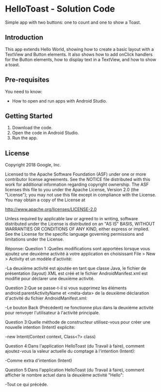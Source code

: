 HelloToast - Solution Code
==========================

Simple app with two buttons: one to count and one to show a Toast.

Introduction
------------

This app extends Hello World, showing how to create a basic layout with a
TextView and Button elements. It also shows how to add onClick handlers
for the Button elements, how to display text in a TextView, and
how to show a toast.

Pre-requisites
--------------

You need to know:
- How to open and run apps with Android Studio.

Getting Started
---------------

1. Download the code.
2. Open the code in Android Studio.
3. Run the app.


License
-------

Copyright 2018 Google, Inc.

Licensed to the Apache Software Foundation (ASF) under one or more contributor
license agreements.  See the NOTICE file distributed with this work for
additional information regarding copyright ownership.  The ASF licenses this
file to you under the Apache License, Version 2.0 (the "License"); you may not
use this file except in compliance with the License.  You may obtain a copy of
the License at

  http://www.apache.org/licenses/LICENSE-2.0

Unless required by applicable law or agreed to in writing, software
distributed under the License is distributed on an "AS IS" BASIS, WITHOUT
WARRANTIES OR CONDITIONS OF ANY KIND, either express or implied.  See the
License for the specific language governing permissions and limitations under
the License.

Réponse:
Question 1 :Quelles modifications sont apportées lorsque vous ajoutez une deuxième activité à votre application en choisissant File > New > Activity
et un modèle d'activité:

-La deuxième activité est ajoutée en tant que classe Java, le fichier de présentation (layout) XML est créé et le fichier AndroidManifest.xml
est modifié pour déclarer une deuxième activité.

Question 2:Que se passe-t-il si vous supprimez les éléments android:parentActivityName et <méta-data> de la deuxième déclaration
d'activité du fichier AndroidManifest.xml:

-Le bouton Back (Précédent) ne fonctionne plus dans la deuxième activité pour renvoyer l'utilisateur à l'activité principale.

Question 3:Quelle méthode de constructeur utilisez-vous pour créer une nouvelle intention (Intent) explicite:

-new Intent(Context context, Class<?> class)

Question 4:Dans l'application HelloToast (du Travail à faire), comment ajoutez-vous la valeur actuelle
du comptage à l'intention (Intent):

-Comme extra d'intention (Intent)

Question 5:Dans l'application HelloToast (du Travail à faire), comment afficher le nombre actuel dans
la deuxième activité "Hello":

-Tout ce qui précède.


